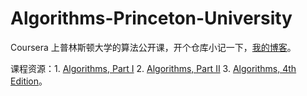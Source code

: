 # Algorithms-Princeton-University

Coursera 上普林斯顿大学的算法公开课，开个仓库小记一下，[我的博客](https://www.cnblogs.com/mingyueanyao/category/1223618.html)。

课程资源：1. [Algorithms, Part I](https://www.coursera.org/learn/algorithms-part1) 2. [Algorithms, Part II](https://www.coursera.org/learn/algorithms-part2)  3. [Algorithms, 4th Edition](https://algs4.cs.princeton.edu/home/)。